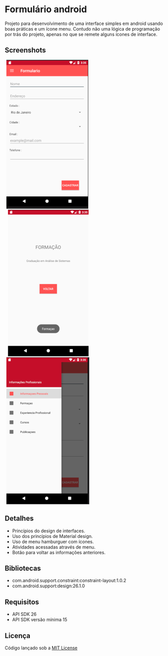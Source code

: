 # Formulário android
Projeto para desenvolvimento de uma interface simples em android usando boas práticas e um ícone menu. Contudo não uma lógica de programação por trás do projeto, apenas no que se remete alguns ícones de interface.
## Screenshots
<div style="max-length:200px"><img src="screenshot/tela_formulario.png" alt="Tela inicial" style="padding-left:5px" />
<img src="screenshot/tela_formulario_botaovoltar.png" alt="Uma das telas do menu" style="padding-left:10px" /></div>
<img src="screenshot/tela_formulario_menu.png" alt="Uso do menu" style="padding-left:5px" />

## Detalhes
+ Princípios do design de interfaces.
+ Uso dos princípios de Material design.
+ Uso de menu hamburguer com ícones.
+ Atividades acessadas através de menu.
+ Botão para voltar as informações anteriores.
## Bibliotecas
+ com.android.support.constraint:constraint-layout:1.0.2
+ com.android.support:design:26.1.0
## Requisitos
+ API SDK 26
+ API SDK versão mínima 15
## Licença
Código lançado sob a [MIT License](https://github.com/Nabucodono5or/Formulario/blob/master/LICENSE)

